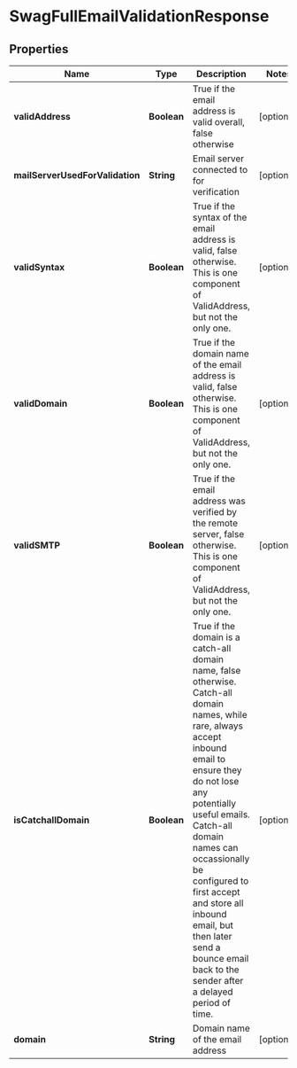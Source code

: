 
# SwagFullEmailValidationResponse

## Properties
Name | Type | Description | Notes
------------ | ------------- | ------------- | -------------
**validAddress** | **Boolean** | True if the email address is valid overall, false otherwise |  [optional]
**mailServerUsedForValidation** | **String** | Email server connected to for verification |  [optional]
**validSyntax** | **Boolean** | True if the syntax of the email address is valid, false otherwise.  This is one component of ValidAddress, but not the only one. |  [optional]
**validDomain** | **Boolean** | True if the domain name of the email address is valid, false otherwise.  This is one component of ValidAddress, but not the only one. |  [optional]
**validSMTP** | **Boolean** | True if the email address was verified by the remote server, false otherwise.  This is one component of ValidAddress, but not the only one. |  [optional]
**isCatchallDomain** | **Boolean** | True if the domain is a catch-all domain name, false otherwise.  Catch-all domain names, while rare, always accept inbound email to ensure they do not lose any potentially useful emails.  Catch-all domain names can occassionally be configured to first accept and store all inbound email, but then later send a bounce email back to the sender after a delayed period of time. |  [optional]
**domain** | **String** | Domain name of the email address |  [optional]



